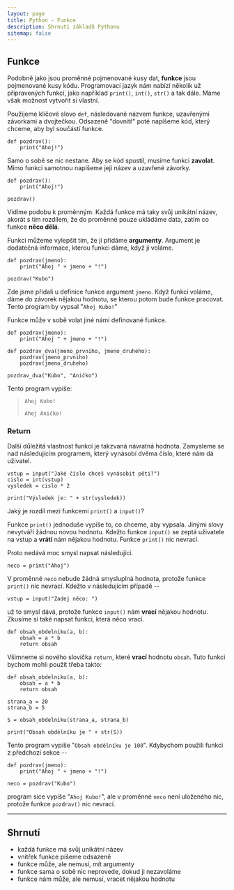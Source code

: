 ```yaml
---
layout: page
title: Python - Funkce
description: Shrnutí základů Pythonu
sitemap: false
---
```


## Funkce

Podobně jako jsou proměnné pojmenované kusy dat, **funkce** jsou pojmenované kusy kódu. Programovací jazyk nám nabízí několik už připravených funkcí, jako například `print()`, `int()`, `str()` a tak dále. Máme však možnost vytvořit si vlastní.

Použijeme klíčové slovo `def`, následované názvem funkce, uzavřenými závorkami a dvojtečkou. Odsazeně "dovnitř" poté napíšeme kód, který chceme, aby byl součástí funkce.

```
def pozdrav():
    print("Ahoj!")
```

Samo o sobě se nic nestane. Aby se kód spustil, musíme funkci **zavolat**. Mimo funkci samotnou napíšeme její název a uzavřené závorky.

```
def pozdrav():
    print("Ahoj!")

pozdrav()
```

Vidíme podobu k proměnným. Každá funkce má taky svůj unikátní název, akorát s tím rozdílem, že do proměnné pouze ukládáme data, zatím co funkce **něco dělá**.

Funkci můžeme vylepšit tím, že jí přidáme **argumenty**. Argument je dodatečná informace, kterou funkci dáme, když ji voláme.

```
def pozdrav(jmeno):
    print("Ahoj " + jmeno + "!")

pozdrav("Kubo")
```

Zde jsme přidali u definice funkce argument `jmeno`. Když funkci voláme, dáme do závorek nějakou hodnotu, se kterou potom bude funkce pracovat. Tento program by vypsal "`Ahoj Kubo!`"

Funkce může v sobě volat jiné námi definované funkce.

```
def pozdrav(jmeno):
    print("Ahoj " + jmeno + "!")

def pozdrav_dva(jmeno_prvniho, jmeno_druheho):
    pozdrav(jmeno_prvniho)
    pozdrav(jmeno_druheho)

pozdrav_dva("Kubo", "Aničko")
```

Tento program vypíše:

> `Ahoj Kubo!`
> 
> `Ahoj Aničko!`

### Return

Další důležitá vlastnost funkcí je takzvaná návratná hodnota. Zamysleme se nad následujícím programem, který vynásobí dvěma číslo, které nám dá uživatel.

```
vstup = input("Jaké číslo chceš vynásobit pěti?")
cislo = int(vstup)
vysledek = cislo * 2

print("Výsledek je: " + str(vysledek))
```

Jaký je rozdíl mezi funkcemi `print()` a `input()`?

Funkce `print()` jednoduše vypíše to, co chceme, aby vypsala. Jinými slovy nevytváří žádnou novou hodnotu.
Kdežto funkce `input()` se zeptá uživatele na vstup a **vrátí** nám nějakou hodnotu. Funkce `print()` nic nevrací.

Proto nedává moc smysl napsat následující.

```
neco = print("Ahoj")
```

V proměnné `neco` nebude žádná smysluplná hodnota, protože funkce `print()` nic nevrací. Kdežto v následujícím případě --

```
vstup = input("Zadej něco: ")
```

už to smysl dává, protože funkce `input()` nám **vrací** nějakou hodnotu. Zkusíme si také napsat funkci, která něco vrací.

```
def obsah_obdelniku(a, b):
    obsah = a * b
    return obsah
```

Všimneme si nového slovíčka `return`, které **vrací** hodnotu `obsah`. Tuto funkci bychom mohli použít třeba takto:

```
def obsah_obdelniku(a, b):
    obsah = a * b
    return obsah

strana_a = 20
strana_b = 5

S = obsah_obdelniku(strana_a, strana_b)

print("Obsah obdélníku je " + str(S))
```

Tento program vypíše "`Obsah obdélníku je 100`". Kdybychom použili funkci z předchozí sekce --

```
def pozdrav(jmeno):
    print("Ahoj " + jmeno + "!")

neco = pozdrav("Kubo")
```

program sice vypíše "`Ahoj Kubo!`", ale v proměnné `neco` není uloženého nic, protože funkce `pozdrav()` nic nevrací.

--- 

## Shrnutí

- každá funkce má svůj unikátní název
- vnitřek funkce píšeme odsazeně
- funkce může, ale nemusí, mít argumenty
- funkce sama o sobě nic neprovede, dokud ji nezavoláme
- funkce nám může, ale nemusí, vracet nějakou hodnotu